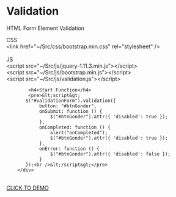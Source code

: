 # Validation
HTML Form Element Validation
<div class="well">
            CSS<br />
            &lt;link href=&quot;~/Src/css/bootstrap.min.css&quot; rel=&quot;stylesheet&quot; /&gt;<br />
            <br />
            JS<br />
            &lt;script src=&quot;~/Src/js/jquery-1.11.3.min.js&quot;&gt;&lt;/script&gt;<br />
            &lt;script src=&quot;~/Src/js/bootstrap.min.js&quot;&gt;&lt;/script&gt;<br />
            &lt;script src=&quot;~/Src/js/validation.js&quot;&gt;&lt;/script&gt;<br />

            <h4>Start Function</h4>
            <pre>&lt;script&gt;
           $("#validationForm").validation({
                button: "#btnGonder",
                onSubmit: function () {
                    $("#btnGonder").attr({ 'disabled': true });
                },
                onCompleted: function () {
                    alert("onCompleted");
                    $("#btnGonder").attr({ 'disabled': true });
                },
                onError: function () {
                    $("#btnGonder").attr({ 'disabled': false });
                }
           });<br />&lt;/script&gt;</pre>
        </div>
<br>
<a href="http://um.lk/validation">CLICK TO DEMO</a>
